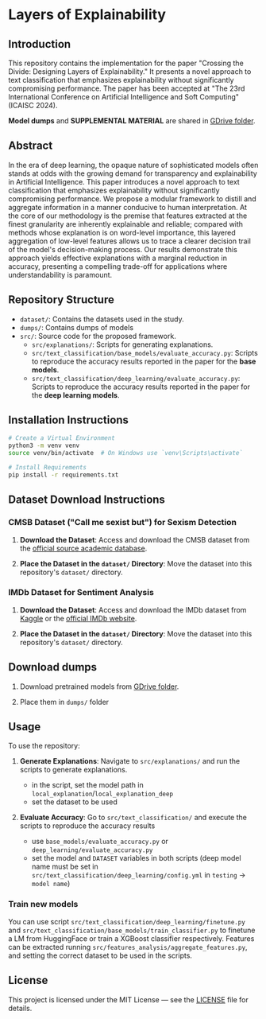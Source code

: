 # Layers of Explainability

## Introduction

This repository contains the implementation for the paper "Crossing the Divide: Designing Layers of Explainability." It
presents a novel approach to text classification that emphasizes explainability without significantly compromising
performance. The paper has been accepted at "The 23rd International Conference on Artificial Intelligence and Soft Computing" (ICAISC 2024).

**Model dumps** and **SUPPLEMENTAL MATERIAL** are
shared in [GDrive folder](https://drive.google.com/drive/folders/163E_XKLPwEDqZwnKbGgMlhpfGxPVmPiM?usp=sharing).

## Abstract

In the era of deep learning, the opaque nature of sophisticated models often stands at odds with the growing demand for
transparency and explainability in Artificial Intelligence. This paper introduces a novel approach to text
classification that emphasizes explainability without significantly compromising performance. We propose a modular
framework to distill and aggregate information in a manner conducive to human interpretation. At the core of our
methodology is the premise that features extracted at the finest granularity are inherently explainable and reliable;
compared with methods whose explanation is on word-level importance, this layered aggregation of low-level features
allows us to trace a clearer decision trail of the model's decision-making process. Our results demonstrate this
approach yields effective explanations with a marginal reduction in accuracy, presenting a compelling trade-off for
applications where understandability is paramount.

## Repository Structure

- `dataset/`: Contains the datasets used in the study.
- `dumps/`: Contains dumps of models
- `src/`: Source code for the proposed framework.
    - `src/explanations/`: Scripts for generating explanations.
    - `src/text_classification/base_models/evaluate_accuracy.py`: Scripts to reproduce the accuracy results reported in
      the paper for the **base models**.
    - `src/text_classification/deep_learning/evaluate_accuracy.py`: Scripts to reproduce the accuracy results reported
      in the paper for the **deep learning models**.

## Installation Instructions

```bash
# Create a Virtual Environment
python3 -m venv venv
source venv/bin/activate  # On Windows use `venv\Scripts\activate`

# Install Requirements
pip install -r requirements.txt
```

## Dataset Download Instructions

### CMSB Dataset ("Call me sexist but") for Sexism Detection

1. **Download the Dataset**: Access and download the CMSB dataset from
   the [official source academic database](https://search.gesis.org/research_data/SDN-10.7802-2251).

2. **Place the Dataset in the `dataset/` Directory**: Move the dataset into this repository's `dataset/` directory.

### IMDb Dataset for Sentiment Analysis

1. **Download the Dataset**: Access and download the IMDb dataset
   from [Kaggle](https://www.kaggle.com/columbine/imdb-dataset-sentiment-analysis-in-csv-format) or
   the [official IMDb website](https://www.imdb.com/interfaces/).

2. **Place the Dataset in the `dataset/` Directory**: Move the dataset into this repository's `dataset/` directory.

## Download dumps

1. Download pretrained models
   from [GDrive folder](https://drive.google.com/drive/folders/163E_XKLPwEDqZwnKbGgMlhpfGxPVmPiM?usp=sharing).

2. Place them in `dumps/` folder

## Usage

To use the repository:

1. **Generate Explanations**: Navigate to `src/explanations/` and run the scripts to generate explanations.
    - in the script, set the model path in `local_explanation`/`local_explanation_deep`
    - set the dataset to be used

2. **Evaluate Accuracy**: Go to `src/text_classification/` and execute the scripts to reproduce the accuracy results
    - use `base_models/evaluate_accuracy.py` or `deep_learning/evaluate_accuracy.py`
    - set the model and `DATASET` variables in both scripts (deep model name must be set
      in `src/text_classification/deep_learning/config.yml` in `testing` -> `model name`)

### Train new models

You can use script `src/text_classification/deep_learning/finetune.py`
and `src/text_classification/base_models/train_classifier.py` to finetune a LM from HuggingFace or train a XGBoost
classifier respectively.
Features can be extracted running `src/features_analysis/aggregate_features.py`, and setting the correct dataset to be
used in the scripts.

## License

This project is licensed under the MIT License — see the [LICENSE](LICENSE) file for details.
